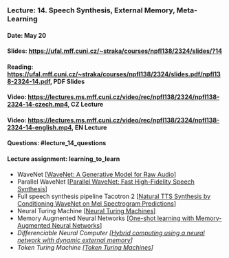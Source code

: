 ### Lecture: 14. Speech Synthesis, External Memory, Meta-Learning
#### Date: May 20
#### Slides: https://ufal.mff.cuni.cz/~straka/courses/npfl138/2324/slides/?14
#### Reading: https://ufal.mff.cuni.cz/~straka/courses/npfl138/2324/slides.pdf/npfl138-2324-14.pdf, PDF Slides
#### Video: https://lectures.ms.mff.cuni.cz/video/rec/npfl138/2324/npfl138-2324-14-czech.mp4, CZ Lecture
#### Video: https://lectures.ms.mff.cuni.cz/video/rec/npfl138/2324/npfl138-2324-14-english.mp4, EN Lecture
#### Questions: #lecture_14_questions
#### Lecture assignment: learning_to_learn

- WaveNet [[WaveNet: A Generative Model for Raw Audio](https://arxiv.org/abs/1609.03499)]
- Parallel WaveNet [[Parallel WaveNet: Fast High-Fidelity Speech Synthesis](https://arxiv.org/abs/1711.10433)]
- Full speech synthesis pipeline Tacotron 2 [[Natural TTS Synthesis by Conditioning WaveNet on Mel Spectrogram Predictions](https://arxiv.org/abs/1712.05884)]
- Neural Turing Machine [[Neural Turing Machines](https://arxiv.org/abs/1410.5401)]
- Memory Augmented Neural Networks [[One-shot learning with Memory-Augmented Neural Networks](https://arxiv.org/abs/1605.06065)]
- _Differenciable Neural Computer [[Hybrid computing using a neural network with dynamic external memory](https://www.nature.com/articles/nature20101)]_
- _Token Turing Machine [[Token Turing Machines](https://arxiv.org/abs/2211.09119)]_
